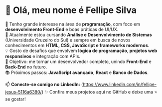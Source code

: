 # 👋 Olá, meu nome é Fellipe Silva  

👀 Tenho grande interesse na área de **programação**, com foco em **desenvolvimento Front-End** e boas práticas de UI/UX.  
🌱 Atualmente estou cursando **Análise e Desenvolvimento de Sistemas** (Universidade Cruzeiro do Sul) e sempre em busca de novos conhecimentos em **HTML, CSS, JavaScript e frameworks modernos**.  
💡 Gosto de desafios que envolvem **lógica de programação**, **projetos web responsivos** e integração com APIs.  
🎯 Objetivo: me tornar um desenvolvedor completo, unindo **Front-End** e **Back-End** no futuro.  
📚 Próximos passos: **JavaScript avançado**, **React** e **Banco de Dados**.  

📫 **Conecte-se comigo no LinkedIn:** (https://www.linkedin.com/in/fellipe-jesus-5116a6380/)
✨ Confira meus projetos aqui no GitHub e deixe uma ⭐ se gostar!  
